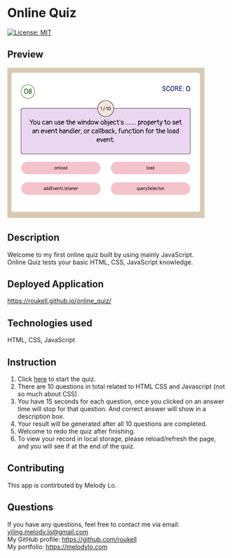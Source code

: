 # Online Quiz
[![License: MIT](https://img.shields.io/badge/License-MIT-yellow.svg)](https://opensource.org/licenses/MIT)

## Preview
  ![img](./img/preview.png)

## Description
Welcome to my first online quiz built by using mainly JavaScript.  
Online Quiz tests your basic HTML, CSS, JavaScript knowledge.

## Deployed Application
https://roukell.github.io/online_quiz/

## Technologies used
HTML, CSS, JavaScript

## Instruction
1. Click [here](https://roukell.github.io/online_quiz/) to start the quiz.
2. There are 10 questions in total related to HTML CSS and Javascript (not so much about CSS).
3. You have 15 seconds for each question, once you clicked on an answer time will stop for that question. And correct answer will show in a description box. 
4. Your result will be generated after all 10 questions are completed.
5. Welcome to redo the quiz after finishing.
6. To view your record in local storage, please reload/refresh the page, and you will see if at the end of the quiz.

## Contributing
 This app is contirbuted by Melody Lo.

## Questions
If you have any questions, feel free to contact me via email: yiling.melody.lo@gmail.com  
My GitHub profile: https://github.com/roukell  
My portfolio: https://melodylo.com  


